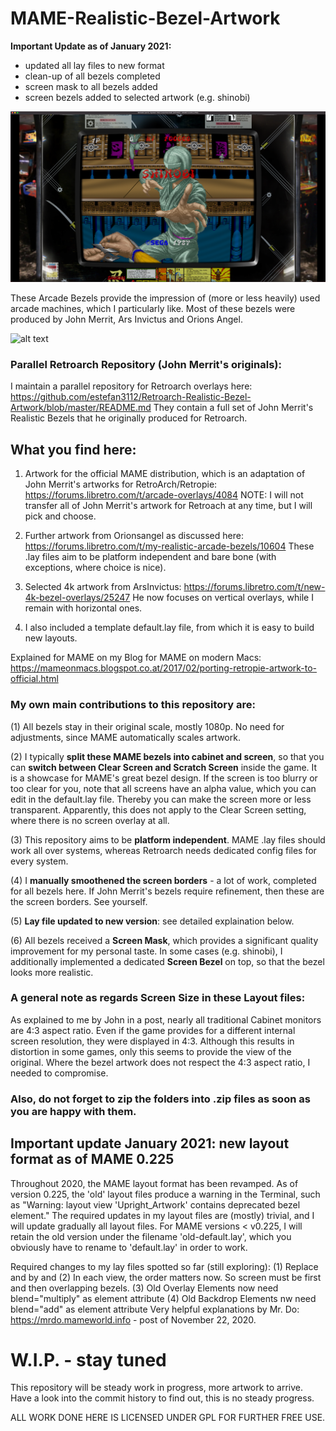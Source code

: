 # MAME-Realistic-Bezel-Artwork

**Important Update as of January 2021:**
* updated all lay files to new format
* clean-up of all bezels completed
* screen mask to all bezels added
* screen bezels added to selected artwork (e.g. shinobi)

![alt text](screenshots/shihnobi.jpg "Shinobi with Overlay in MAME")

These Arcade Bezels provide the impression of (more or less heavily) used arcade machines, which I particularly like. Most of these bezels were produced by John Merrit, Ars Invictus and Orions Angel.

![alt text](screenshots/bankp.jpg "Bank Panic with Overlay in MAME")

### Parallel Retroarch Repository (John Merrit's originals):

I maintain a parallel repository for Retroarch overlays here:
https://github.com/estefan3112/Retroarch-Realistic-Bezel-Artwork/blob/master/README.md
They contain a full set of John Merrit's Realistic Bezels that he originally produced for Retroarch.

## What you find here:

1. Artwork for the official MAME distribution, which is an adaptation of John Merrit's artworks for RetroArch/Retropie:
https://forums.libretro.com/t/arcade-overlays/4084
NOTE: I will not transfer all of John Merrit's artwork for Retroach at any time, but I will pick and choose.

2. Further artwork from Orionsangel as discussed here:
https://forums.libretro.com/t/my-realistic-arcade-bezels/10604
These .lay files aim to be platform independent and bare bone (with exceptions, where choice is nice).

3. Selected 4k artwork from ArsInvictus:
https://forums.libretro.com/t/new-4k-bezel-overlays/25247
He now focuses on vertical overlays, while I remain with horizontal ones.

4. I also included a template default.lay file, from which it is easy to build new layouts.

Explained for MAME on my Blog for MAME on modern Macs:
https://mameonmacs.blogspot.co.at/2017/02/porting-retropie-artwork-to-official.html

### My own main contributions to this repository are:

(1) All bezels stay in their original scale, mostly 1080p. No need for adjustments, since MAME automatically scales artwork.

(2) I typically **split these MAME bezels into cabinet and screen**, so that you can **switch between Clear Screen and Scratch Screen** inside the game. It is a showcase for MAME's great bezel design. If the screen is too blurry or too clear for you, note that all screens have an alpha value, which you can edit in the default.lay file. Thereby you can make the screen more or less transparent. Apparently, this does not apply to the Clear Screen setting, where there is no screen overlay at all.

(3) This repository aims to be **platform independent**. MAME .lay files should work all over systems, whereas Retroarch needs dedicated config files for every system.

(4) I **manually smoothened the screen borders** - a lot of work, completed for all bezels here. If John Merrit's bezels require refinement, then these are the screen borders. See yourself.

(5) **Lay file updated to new version**: see detailed explaination below.

(6) All bezels received a **Screen Mask**, which provides a significant quality improvement for my personal taste. In some cases (e.g. shinobi), I additionally implemented a dedicated **Screen Bezel** on top, so that the bezel looks more realistic.

### A general note as regards Screen Size in these Layout files:
As explained to me by John in a post, nearly all traditional Cabinet monitors are 4:3 aspect ratio. Even if the game provides for a different internal screen resolution, they were displayed in 4:3. Although this results in distortion in some games, only this seems to provide the view of the original. Where the bezel artwork does not respect the 4:3 aspect ratio, I needed to compromise.

### Also, do not forget to zip the folders into .zip files as soon as you are happy with them.

## Important update January 2021: new layout format as of MAME 0.225

Throughout 2020, the MAME layout format has been revamped. As of version 0.225, the 'old' layout files produce a warning in the Terminal, such as
"Warning: layout view 'Upright_Artwork' contains deprecated bezel element."
The required updates in my layout files are (mostly) trivial, and I will update gradually all layout files. For MAME versions < v0.225, I will retain the old version under the filename 'old-default.lay', which you obviously have to rename to 'default.lay' in order to work.

Required changes to my lay files spotted so far (still exploring):
(1) Replace <bezel element> and </bezel> by <element ref> and </element>
(2) In each view, the order matters now. So screen must be first and then overlapping bezels.
(3) Old Overlay Elements now need blend="multiply" as element attribute
(4) Old Backdrop Elements nw need blend="add" as element attribute
Very helpful explanations by Mr. Do: https://mrdo.mameworld.info - post of November 22, 2020.

# W.I.P. - stay tuned

This repository will be steady work in progress, more artwork to arrive. Have a look into the commit history to find out, this is no steady progress.

ALL WORK DONE HERE IS LICENSED UNDER GPL FOR FURTHER FREE USE.
